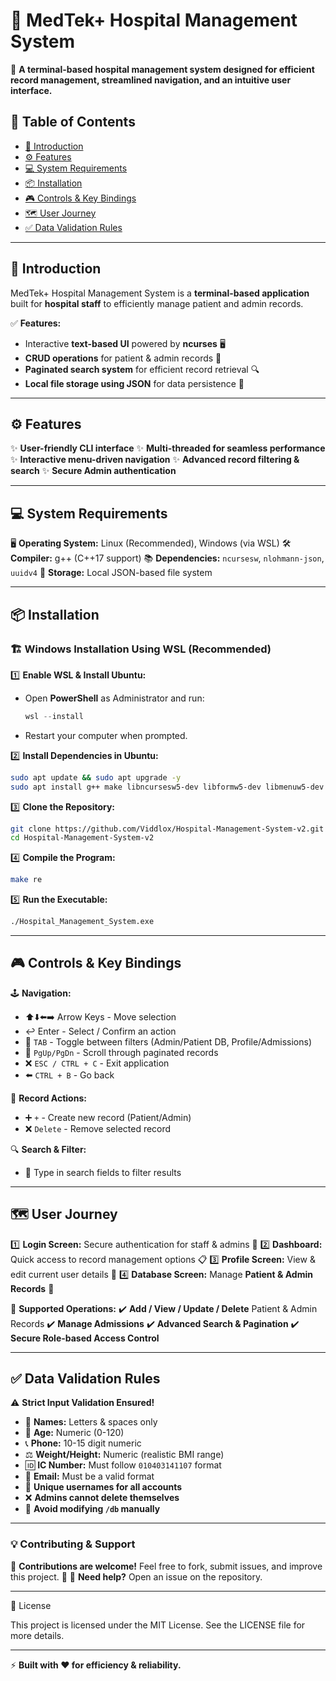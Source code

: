 # 🏥 MedTek+ Hospital Management System

🚀 **A terminal-based hospital management system designed for efficient record management, streamlined navigation, and an intuitive user interface.**

## 📖 Table of Contents
- [📌 Introduction](#-introduction)
- [⚙️ Features](#-features)
- [💻 System Requirements](#-system-requirements)
- [📦 Installation](#-installation)
- [🎮 Controls & Key Bindings](#-controls--key-bindings)
- [🗺️ User Journey](#-user-journey)
- [✅ Data Validation Rules](#-data-validation-rules)

---

## 📌 Introduction
MedTek+ Hospital Management System is a **terminal-based application** built for **hospital staff** to efficiently manage patient and admin records. 

✅ **Features:** 
- Interactive **text-based UI** powered by **ncurses** 🖥️
- **CRUD operations** for patient & admin records 📝
- **Paginated search system** for efficient record retrieval 🔍
- **Local file storage using JSON** for data persistence 📁

---

## ⚙️ Features
✨ **User-friendly CLI interface**
✨ **Multi-threaded for seamless performance**
✨ **Interactive menu-driven navigation**
✨ **Advanced record filtering & search**
✨ **Secure Admin authentication**

---

## 💻 System Requirements
🖥️ **Operating System:** Linux (Recommended), Windows (via WSL)
🛠️ **Compiler:** g++ (C++17 support)
📚 **Dependencies:** `ncursesw`, `nlohmann-json`, `uuidv4`
💾 **Storage:** Local JSON-based file system

---

## 📦 Installation
### 🏗️ **Windows Installation Using WSL (Recommended)**
1️⃣ **Enable WSL & Install Ubuntu:**
   - Open **PowerShell** as Administrator and run:
     ```powershell
     wsl --install
     ```
   - Restart your computer when prompted.

2️⃣ **Install Dependencies in Ubuntu:**
   ```bash
   sudo apt update && sudo apt upgrade -y
   sudo apt install g++ make libncursesw5-dev libformw5-dev libmenuw5-dev uuid-dev
   ```

3️⃣ **Clone the Repository:**
   ```bash
   git clone https://github.com/Viddlox/Hospital-Management-System-v2.git
   cd Hospital-Management-System-v2
   ```

4️⃣ **Compile the Program:**
   ```bash
   make re
   ```

5️⃣ **Run the Executable:**
   ```bash
   ./Hospital_Management_System.exe
   ```

---

## 🎮 Controls & Key Bindings
🕹️ **Navigation:**
- ⬆️⬇️⬅️➡️ Arrow Keys - Move selection
- ↩️ Enter - Select / Confirm an action
- 🔄 `TAB` - Toggle between filters (Admin/Patient DB, Profile/Admissions)
- 📜 `PgUp/PgDn` - Scroll through paginated records
- ❌ `ESC / CTRL + C` - Exit application
- ⬅️ `CTRL + B` - Go back

📝 **Record Actions:**
- ➕ `+` - Create new record (Patient/Admin)
- ❌ `Delete` - Remove selected record

🔍 **Search & Filter:**
- 🔎 Type in search fields to filter results

---

## 🗺️ User Journey
1️⃣ **Login Screen:** Secure authentication for staff & admins 🔐
2️⃣ **Dashboard:** Quick access to record management options 📋
3️⃣ **Profile Screen:** View & edit current user details 👤
4️⃣ **Database Screen:** Manage **Patient & Admin Records** 📑

🎯 **Supported Operations:**
✔️ **Add / View / Update / Delete** Patient & Admin Records
✔️ **Manage Admissions**
✔️ **Advanced Search & Pagination**
✔️ **Secure Role-based Access Control**

---

## ✅ Data Validation Rules
⚠️ **Strict Input Validation Ensured!**
- 📌 **Names:** Letters & spaces only
- 📅 **Age:** Numeric (0-120)
- 📞 **Phone:** 10-15 digit numeric
- ⚖️ **Weight/Height:** Numeric (realistic BMI range)
- 🆔 **IC Number:** Must follow `010403141107` format
- 📧 **Email:** Must be a valid format
- 🔐 **Unique usernames for all accounts**
- ❌ **Admins cannot delete themselves**
- 🚫 **Avoid modifying `/db` manually**

---

### 💡 **Contributing & Support**
👥 **Contributions are welcome!** Feel free to fork, submit issues, and improve this project. 🚀
📩 **Need help?** Open an issue on the repository.

---

📝 License

This project is licensed under the MIT License. See the LICENSE file for more details.

---

⚡ **Built with ❤️ for efficiency & reliability.**

